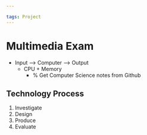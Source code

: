 ```yaml
---

tags: Project 
---
```


# Multimedia Exam 

- Input --> Computer --> Output
	- CPU + Memory
		- % Get Computer Science notes from Github

## Technology Process

1. Investigate
2. Design
3. Produce
4. Evaluate